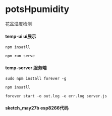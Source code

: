 # potsHpumidity
花盆湿度检测

#### temp-ui ui展示
``` 
npm insatll 

npm run serve
```

#### temp-server 服务端
``` 
sudo npm install forever -g

npm insatll 

forever start -o out.log -e err.log server.js
```


#### sketch_may27b esp8266代码
